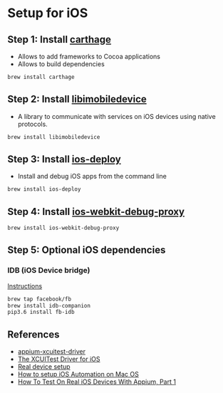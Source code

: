 # Setup for iOS

## Step 1: Install [carthage](https://github.com/Carthage/Carthage)

- Allows to add frameworks to Cocoa applications
- Allows to build dependencies

```zsh
brew install carthage
```

## Step 2: Install [libimobiledevice](https://github.com/libimobiledevice/libimobiledevice)

- A library to communicate with services on iOS devices using native protocols.

```zsh
brew install libimobiledevice
```

## Step 3: Install [ios-deploy](https://github.com/ios-control/ios-deploy)

- Install and debug iOS apps from the command line

```zsh
brew install ios-deploy
```

## Step 4: Install [ios-webkit-debug-proxy](https://github.com/google/ios-webkit-debug-proxy)

```zsh
brew install ios-webkit-debug-proxy
```

## Step 5: Optional iOS dependencies

### IDB (iOS Device bridge)

[Instructions](https://github.com/appium/appium-idb)

```zsh
brew tap facebook/fb
brew install idb-companion
pip3.6 install fb-idb
```

## References

- [appium-xcuitest-driver](https://github.com/appium/appium-xcuitest-driver)
- [The XCUITest Driver for iOS](https://github.com/appium/appium/blob/master/docs/en/drivers/ios-xcuitest.md)
- [Real device setup](http://appium.io/docs/en/drivers/ios-xcuitest-real-devices/)
- [How to setup iOS Automation on Mac OS](https://www.youtube.com/watch?v=-_6C_-CMqSk)
- [How To Test On Real iOS Devices With Appium, Part 1](https://appiumpro.com/editions/40-how-to-test-on-real-ios-devices-with-appium-part-1)
